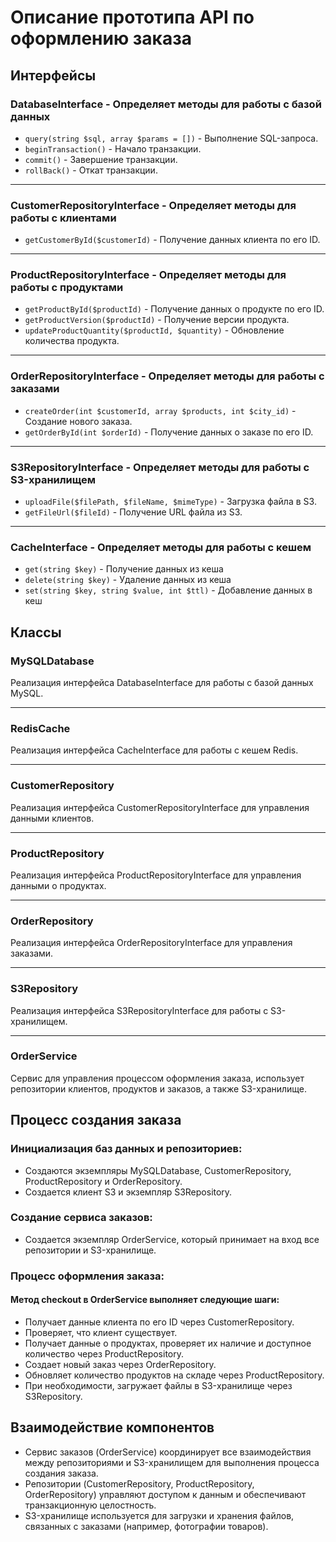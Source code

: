 # Описание прототипа API по оформлению заказа
## Интерфейсы
### DatabaseInterface - Определяет методы для работы с базой данных

* ```query(string $sql, array $params = [])``` - Выполнение SQL-запроса.
* ```beginTransaction()``` - Начало транзакции.
* ```commit()``` - Завершение транзакции.
* ```rollBack()``` - Откат транзакции.
___
### CustomerRepositoryInterface - Определяет методы для работы с клиентами

* ```getCustomerById($customerId)``` - Получение данных клиента по его ID.
___

### ProductRepositoryInterface - Определяет методы для работы с продуктами

* ```getProductById($productId)``` - Получение данных о продукте по его ID.
* ```getProductVersion($productId)``` - Получение версии продукта.
* ```updateProductQuantity($productId, $quantity)``` - Обновление количества продукта.
___

### OrderRepositoryInterface - Определяет методы для работы с заказами

* ```createOrder(int $customerId, array $products, int $city_id)``` - Создание нового заказа.
* ```getOrderById(int $orderId)``` - Получение данных о заказе по его ID.
___

### S3RepositoryInterface - Определяет методы для работы с S3-хранилищем

* ```uploadFile($filePath, $fileName, $mimeType)``` - Загрузка файла в S3.
* ```getFileUrl($fileId)``` - Получение URL файла из S3.
___

### CacheInterface - Определяет методы для работы с кешем

* ```get(string $key)``` - Получение данных из кеша
* ```delete(string $key)``` - Удаление данных из кеша
* ```set(string $key, string $value, int $ttl)``` - Добавление данных в кеш


## Классы
### MySQLDatabase
Реализация интерфейса DatabaseInterface для работы с базой данных MySQL.
___
### RedisCache
Реализация интерфейса CacheInterface для работы с кешем Redis.
___
### CustomerRepository
Реализация интерфейса CustomerRepositoryInterface для управления данными клиентов.
___
### ProductRepository
Реализация интерфейса ProductRepositoryInterface для управления данными о продуктах.
___
### OrderRepository
Реализация интерфейса OrderRepositoryInterface для управления заказами.
___
### S3Repository
Реализация интерфейса S3RepositoryInterface для работы с S3-хранилищем.
___
### OrderService
Сервис для управления процессом оформления заказа, использует репозитории клиентов, продуктов и заказов, а также S3-хранилище.

## Процесс создания заказа
### Инициализация баз данных и репозиториев:
* Создаются экземпляры MySQLDatabase, CustomerRepository, ProductRepository и OrderRepository.
* Создается клиент S3 и экземпляр S3Repository.

### Создание сервиса заказов:
* Создается экземпляр OrderService, который принимает на вход все репозитории и S3-хранилище.

### Процесс оформления заказа:

#### Метод checkout в OrderService выполняет следующие шаги:
* Получает данные клиента по его ID через CustomerRepository.
* Проверяет, что клиент существует.
* Получает данные о продуктах, проверяет их наличие и доступное количество через ProductRepository.
* Создает новый заказ через OrderRepository.
* Обновляет количество продуктов на складе через ProductRepository.
* При необходимости, загружает файлы в S3-хранилище через S3Repository.

## Взаимодействие компонентов
* Сервис заказов (OrderService) координирует все взаимодействия между репозиториями и S3-хранилищем для выполнения процесса создания заказа.
* Репозитории (CustomerRepository, ProductRepository, OrderRepository) управляют доступом к данным и обеспечивают транзакционную целостность.
* S3-хранилище используется для загрузки и хранения файлов, связанных с заказами (например, фотографии товаров).